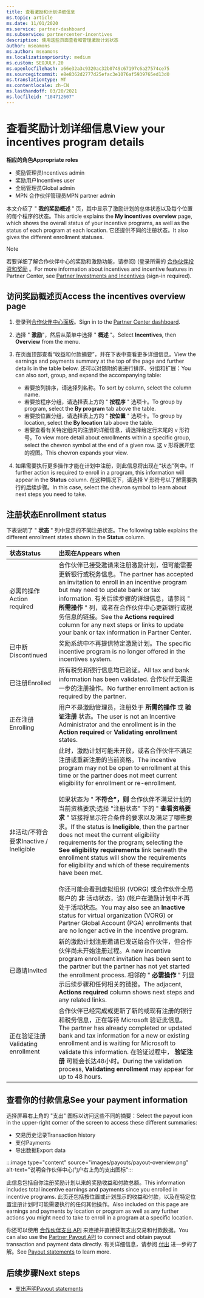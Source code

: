 ```yaml
---
title: 查看激励和计划详细信息
ms.topic: article
ms.date: 11/01/2020
ms.service: partner-dashboard
ms.subservice: partnercenter-incentives
description: 使用这些页面查看和管理激励计划状态
author: mseamons
ms.author: mseamons
ms.localizationpriority: medium
ms.custom: SEOJULY.20
ms.openlocfilehash: a66e32a3c9320ac32b0749c67197c6a27574ce75
ms.sourcegitcommit: e8e8362d2777d25efac3e1076af5939765ed13d0
ms.translationtype: MT
ms.contentlocale: zh-CN
ms.lasthandoff: 03/20/2021
ms.locfileid: "104712607"
---
```

# <a name="view-your-incentives-program-details"></a><span data-ttu-id="25a2f-103">查看奖励计划详细信息</span><span class="sxs-lookup"><span data-stu-id="25a2f-103">View your incentives program details</span></span>

<span data-ttu-id="25a2f-104">**相应的角色**</span><span class="sxs-lookup"><span data-stu-id="25a2f-104">**Appropriate roles**</span></span>

- <span data-ttu-id="25a2f-105">奖励管理员</span><span class="sxs-lookup"><span data-stu-id="25a2f-105">Incentives admin</span></span>
- <span data-ttu-id="25a2f-106">奖励用户</span><span class="sxs-lookup"><span data-stu-id="25a2f-106">Incentives user</span></span>
- <span data-ttu-id="25a2f-107">全局管理员</span><span class="sxs-lookup"><span data-stu-id="25a2f-107">Global admin</span></span>
- <span data-ttu-id="25a2f-108">MPN 合作伙伴管理员</span><span class="sxs-lookup"><span data-stu-id="25a2f-108">MPN partner admin</span></span>

<span data-ttu-id="25a2f-109">本文介绍了 " **我的奖励概述** " 页，其中显示了激励计划的总体状态以及每个位置的每个程序的状态。</span><span class="sxs-lookup"><span data-stu-id="25a2f-109">This article explains the **My incentives overview** page, which shows the overall status of your incentive programs, as well as the status of each program at each location.</span></span> <span data-ttu-id="25a2f-110">它还提供不同的注册状态。</span><span class="sxs-lookup"><span data-stu-id="25a2f-110">It also gives the different enrollment statuses.</span></span>

>[!NOTE]
><span data-ttu-id="25a2f-111">若要详细了解合作伙伴中心的奖励和激励功能，请参阅)  (登录所需的 [合作伙伴投资和奖励](https://partner.microsoft.com/membership/partner-incentives) 。</span><span class="sxs-lookup"><span data-stu-id="25a2f-111">For more information about incentives and incentive features in Partner Center, see [Partner Investments and Incentives](https://partner.microsoft.com/membership/partner-incentives) (sign-in required).</span></span>

## <a name="access-the-incentives-overview-page"></a><span data-ttu-id="25a2f-112">访问奖励概述页</span><span class="sxs-lookup"><span data-stu-id="25a2f-112">Access the incentives overview page</span></span>

1. <span data-ttu-id="25a2f-113">登录到[合作伙伴中心面板](https://partner.microsoft.com/dashboard)。</span><span class="sxs-lookup"><span data-stu-id="25a2f-113">Sign in to the [Partner Center dashboard](https://partner.microsoft.com/dashboard).</span></span>
1. <span data-ttu-id="25a2f-114">选择 " **激励**"，然后从菜单中选择 " **概述** "。</span><span class="sxs-lookup"><span data-stu-id="25a2f-114">Select **Incentives**, then **Overview** from the menu.</span></span>
1. <span data-ttu-id="25a2f-115">在页面顶部查看“收益和付款摘要”，并在下表中查看更多详细信息。</span><span class="sxs-lookup"><span data-stu-id="25a2f-115">View the earnings and payments summary at the top of the page and further details in the table below.</span></span> <span data-ttu-id="25a2f-116">还可以对随附的表进行排序、分组和扩展：</span><span class="sxs-lookup"><span data-stu-id="25a2f-116">You can also sort, group, and expand the accompanying table:</span></span>

   - <span data-ttu-id="25a2f-117">若要按列排序，请选择列名称。</span><span class="sxs-lookup"><span data-stu-id="25a2f-117">To sort by column, select the column name.</span></span>
   - <span data-ttu-id="25a2f-118">若要按程序分组，请选择表上方的 " **按程序** " 选项卡。</span><span class="sxs-lookup"><span data-stu-id="25a2f-118">To group by program, select the **By program** tab above the table.</span></span>
   - <span data-ttu-id="25a2f-119">若要按位置分组，请选择表上方的 " **按位置** " 选项卡。</span><span class="sxs-lookup"><span data-stu-id="25a2f-119">To group by location, select the **By location** tab above the table.</span></span>
   - <span data-ttu-id="25a2f-120">若要查看有关特定组内的注册的详细信息，请选择给定行末尾的 v 形符号。</span><span class="sxs-lookup"><span data-stu-id="25a2f-120">To view more detail about enrollments within a specific group, select the chevron symbol at the end of a given row.</span></span> <span data-ttu-id="25a2f-121">这 v 形将展开您的视图。</span><span class="sxs-lookup"><span data-stu-id="25a2f-121">This chevron expands your view.</span></span>
1. <span data-ttu-id="25a2f-122">如果需要执行更多操作才能在计划中注册，则此信息将出现在“状态”列中。</span><span class="sxs-lookup"><span data-stu-id="25a2f-122">If further action is required to enroll in a program, this information will appear in the **Status** column.</span></span> <span data-ttu-id="25a2f-123">在这种情况下，请选择 V 形符号以了解需要执行的后续步骤。</span><span class="sxs-lookup"><span data-stu-id="25a2f-123">In this case, select the chevron symbol to learn about next steps you need to take.</span></span>

## <a name="enrollment-status"></a><span data-ttu-id="25a2f-124">注册状态</span><span class="sxs-lookup"><span data-stu-id="25a2f-124">Enrollment status</span></span>

<span data-ttu-id="25a2f-125">下表说明了 " **状态** " 列中显示的不同注册状态。</span><span class="sxs-lookup"><span data-stu-id="25a2f-125">The following table explains the different enrollment states shown in the **Status** column.</span></span>

| <span data-ttu-id="25a2f-126">**状态**</span><span class="sxs-lookup"><span data-stu-id="25a2f-126">**Status**</span></span>         | <span data-ttu-id="25a2f-127">**出现在**</span><span class="sxs-lookup"><span data-stu-id="25a2f-127">**Appears when**</span></span> |
|:------------------------------------|:------------------|
| <span data-ttu-id="25a2f-128">必需的操作</span><span class="sxs-lookup"><span data-stu-id="25a2f-128">Action required</span></span>  | <span data-ttu-id="25a2f-129">合作伙伴已接受邀请来注册激励计划，但可能需要更新银行或税务信息。</span><span class="sxs-lookup"><span data-stu-id="25a2f-129">The partner has accepted an invitation to enroll in an incentive program but may need to update bank or tax information.</span></span> <span data-ttu-id="25a2f-130">有关后续步骤的详细信息，请参阅 " **所需操作** " 列，或者在合作伙伴中心更新银行或税务信息的链接。</span><span class="sxs-lookup"><span data-stu-id="25a2f-130">See the **Actions required** column for any next steps or links to update your bank or tax information in Partner Center.</span></span> |
| <span data-ttu-id="25a2f-131">已中断</span><span class="sxs-lookup"><span data-stu-id="25a2f-131">Discontinued</span></span>  | <span data-ttu-id="25a2f-132">奖励系统中不再提供特定激励计划。</span><span class="sxs-lookup"><span data-stu-id="25a2f-132">The specific incentive program is no longer offered in the incentives system.</span></span> |
| <span data-ttu-id="25a2f-133">已注册</span><span class="sxs-lookup"><span data-stu-id="25a2f-133">Enrolled</span></span>  | <span data-ttu-id="25a2f-134">所有税务和银行信息均已验证。</span><span class="sxs-lookup"><span data-stu-id="25a2f-134">All tax and bank information has been validated.</span></span> <span data-ttu-id="25a2f-135">合作伙伴无需进一步的注册操作。</span><span class="sxs-lookup"><span data-stu-id="25a2f-135">No further enrollment action is required by the partner.</span></span> |
| <span data-ttu-id="25a2f-136">正在注册</span><span class="sxs-lookup"><span data-stu-id="25a2f-136">Enrolling</span></span>  | <span data-ttu-id="25a2f-137">用户不是激励管理员，注册处于 **所需的操作** 或 **验证注册** 状态。</span><span class="sxs-lookup"><span data-stu-id="25a2f-137">The user is not an Incentive Administrator and the enrollment is in the **Action required** or **Validating enrollment** states.</span></span>|
| <span data-ttu-id="25a2f-138">非活动/不符合要求</span><span class="sxs-lookup"><span data-stu-id="25a2f-138">Inactive / Ineligible</span></span> | <span data-ttu-id="25a2f-139">此时，激励计划可能未开放，或者合作伙伴不满足注册或重新注册的当前资格。</span><span class="sxs-lookup"><span data-stu-id="25a2f-139">The incentive program may not be open to enrollment at this time or the partner does not meet current eligibility for enrollment or re-enrollment.</span></span> <br><br> <span data-ttu-id="25a2f-140">如果状态为 " **不符合"，则** 合作伙伴不满足计划的当前资格要求;选择 "注册状态" 下的 " **查看资格要求** " 链接将显示符合条件的要求以及满足了哪些要求。</span><span class="sxs-lookup"><span data-stu-id="25a2f-140">If the status is **Ineligible**, then the partner does not meet the current eligibility requirements for the program; selecting the **See eligibility requirements** link beneath the enrollment status will show the requirements for eligibility and which of these requirements have been met.</span></span> <br><br> <span data-ttu-id="25a2f-141">你还可能会看到虚拟组织 (VORG) 或合作伙伴全局帐户的 **非** 活动状态，该)  (帐户在激励计划中不再处于活动状态。</span><span class="sxs-lookup"><span data-stu-id="25a2f-141">You may also see an **Inactive** status for virtual organization (VORG) or Partner Global Account (PGA) enrollments that are no longer active in the incentive program.</span></span>  |
| <span data-ttu-id="25a2f-142">已邀请</span><span class="sxs-lookup"><span data-stu-id="25a2f-142">Invited</span></span>  | <span data-ttu-id="25a2f-143">新的激励计划注册邀请已发送给合作伙伴，但合作伙伴尚未开始注册过程。</span><span class="sxs-lookup"><span data-stu-id="25a2f-143">A new incentive program enrollment invitation has been sent to the partner but the partner has not yet started the enrollment process.</span></span> <span data-ttu-id="25a2f-144">相邻的 " **必需操作** " 列显示后续步骤和任何相关的链接。</span><span class="sxs-lookup"><span data-stu-id="25a2f-144">The adjacent, **Actions required** column shows next steps and any related links.</span></span>  |
| <span data-ttu-id="25a2f-145">正在验证注册</span><span class="sxs-lookup"><span data-stu-id="25a2f-145">Validating enrollment</span></span>  | <span data-ttu-id="25a2f-146">合作伙伴已经完成或更新了新的或现有注册的银行和税务信息，正在等待 Microsoft 验证此信息。</span><span class="sxs-lookup"><span data-stu-id="25a2f-146">The partner has already completed or updated bank and tax information for a new or existing enrollment and is waiting for Microsoft to validate this information.</span></span> <span data-ttu-id="25a2f-147">在验证过程中， **验证注册** 可能会长达48小时。</span><span class="sxs-lookup"><span data-stu-id="25a2f-147">During the validation process, **Validating enrollment** may appear for up to 48 hours.</span></span>  |

## <a name="see-your-payment-information"></a><span data-ttu-id="25a2f-148">查看你的付款信息</span><span class="sxs-lookup"><span data-stu-id="25a2f-148">See your payment information</span></span>

<span data-ttu-id="25a2f-149">选择屏幕右上角的 "支出" 图标以访问这些不同的摘要：</span><span class="sxs-lookup"><span data-stu-id="25a2f-149">Select the payout icon in the upper-right corner of the screen to access these different summaries:</span></span>

- <span data-ttu-id="25a2f-150">交易历史记录</span><span class="sxs-lookup"><span data-stu-id="25a2f-150">Transaction history</span></span>
- <span data-ttu-id="25a2f-151">支付</span><span class="sxs-lookup"><span data-stu-id="25a2f-151">Payments</span></span>
- <span data-ttu-id="25a2f-152">导出数据</span><span class="sxs-lookup"><span data-stu-id="25a2f-152">Export data</span></span>

:::image type="content" source="images/payouts/payout-overview.png" alt-text="说明合作伙伴中心门户右上角的支出图标":::

<span data-ttu-id="25a2f-154">此信息包括自你注册奖励计划以来的奖励收益和付款总额。</span><span class="sxs-lookup"><span data-stu-id="25a2f-154">This information includes total incentive earnings and payments since you enrolled in incentive programs.</span></span> <span data-ttu-id="25a2f-155">此页还包括按位置或计划显示的收益和付款，以及在特定位置注册计划时可能需要执行的任何其他操作。</span><span class="sxs-lookup"><span data-stu-id="25a2f-155">Also included on this page are earnings and payments by location or program as well as any further actions you might need to take to enroll in a program at a specific location.</span></span> 

<span data-ttu-id="25a2f-156">你还可以使用 [合作伙伴支出 API](https://apidocs.microsoft.com/services/partnerpayouts) 来连接并直接获取支出交易和付款数据。</span><span class="sxs-lookup"><span data-stu-id="25a2f-156">You can also use the [Partner Payout API](https://apidocs.microsoft.com/services/partnerpayouts) to connect and obtain payout transaction and payment data directly.</span></span> <span data-ttu-id="25a2f-157">有关详细信息，请参阅 [付出](payout-statement.md) 进一步的了解。</span><span class="sxs-lookup"><span data-stu-id="25a2f-157">See [Payout statements](payout-statement.md) to learn more.</span></span>

## <a name="next-steps"></a><span data-ttu-id="25a2f-158">后续步骤</span><span class="sxs-lookup"><span data-stu-id="25a2f-158">Next steps</span></span>

- [<span data-ttu-id="25a2f-159">支出声明</span><span class="sxs-lookup"><span data-stu-id="25a2f-159">Payout statements</span></span>](payout-statement.md)
